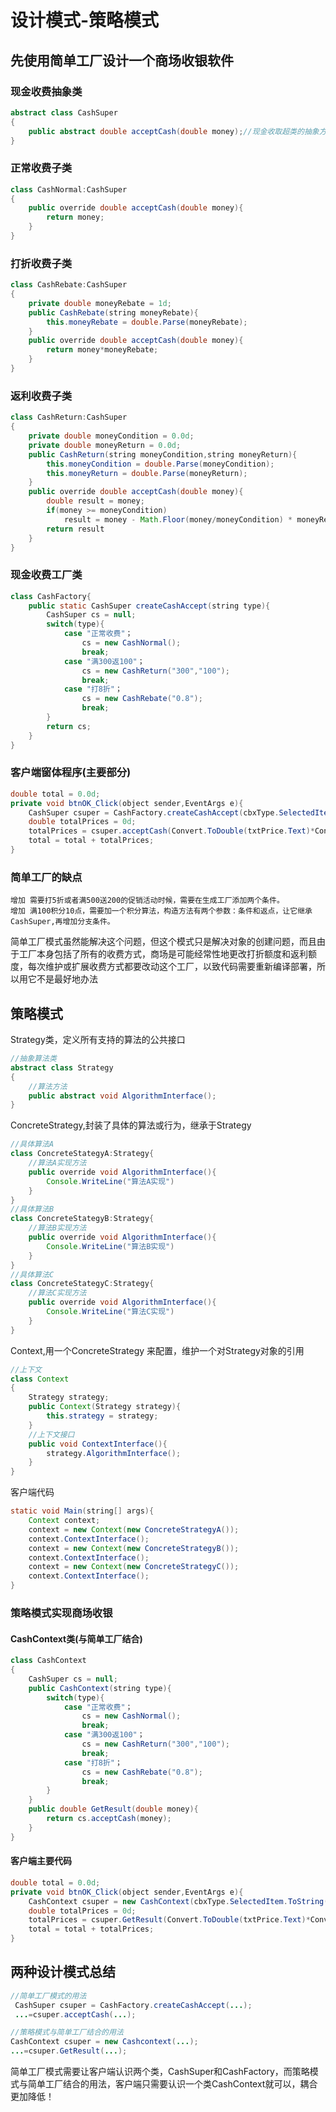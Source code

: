 # 设计模式-策略模式

## 先使用简单工厂设计一个商场收银软件

### 现金收费抽象类

~~~java
abstract class CashSuper
{
    public abstract double acceptCash(double money);//现金收取超类的抽象方法，收取现金，参数为原价，返回为当前价
}
~~~

### 正常收费子类

~~~java
class CashNormal:CashSuper
{
    public override double acceptCash(double money){
        return money;
    }
}
~~~

### 打折收费子类

~~~java
class CashRebate:CashSuper
{
    private double moneyRebate = 1d;
    public CashRebate(string moneyRebate){
        this.moneyRebate = double.Parse(moneyRebate);        
    }
    public override double acceptCash(double money){
        return money*moneyRebate;
    }
}
~~~

### 返利收费子类

~~~java
class CashReturn:CashSuper
{
    private double moneyCondition = 0.0d;
    private double moneyReturn = 0.0d;
    public CashReturn(string moneyCondition,string moneyReturn){
        this.moneyCondition = double.Parse(moneyCondition);
        this.moneyReturn = double.Parse(moneyReturn);
    }
    public override double acceptCash(double money){
        double result = money;
        if(money >= moneyCondition)
            result = money - Math.Floor(money/moneyCondition) * moneyReturn;
        return result
    }
}
~~~

### 现金收费工厂类

~~~java
class CashFactory{
    public static CashSuper createCashAccept(string type){
        CashSuper cs = null;
        switch(type){
			case "正常收费"；
                cs = new CashNormal();
                break;
 			case "满300返100"；
                cs = new CashReturn("300","100");
                break;    
			case "打8折"；
                cs = new CashRebate("0.8");
                break;                
        }
        return cs;
    }
}
~~~

### 客户端窗体程序(主要部分)

~~~java
double total = 0.0d;
private void btnOK_Click(object sender,EventArgs e){
    CashSuper csuper = CashFactory.createCashAccept(cbxType.SelectedItem.ToString());//要收的费用超类体现了多态
    double totalPrices = 0d;
    totalPrices = csuper.acceptCash(Convert.ToDouble(txtPrice.Text)*Convert.ToDouble(txtNum.txt));//单价x数量是原价
    total = total + totalPrices;
}
~~~

### 简单工厂的缺点

~~~
增加 需要打5折或者满500送200的促销活动时候，需要在生成工厂添加两个条件。
增加 满100积分10点，需要加一个积分算法，构造方法有两个参数：条件和返点，让它继承CashSuper,再增加分支条件。
~~~

简单工厂模式虽然能解决这个问题，但这个模式只是解决对象的创建问题，而且由于工厂本身包括了所有的收费方式，商场是可能经常性地更改打折额度和返利额度，每次维护或扩展收费方式都要改动这个工厂，以致代码需要重新编译部署，所以用它不是最好地办法

## 策略模式

Strategy类，定义所有支持的算法的公共接口

~~~java
//抽象算法类
abstract class Strategy
{
    //算法方法
    public abstract void AlgorithmInterface();
}
~~~

ConcreteStrategy,封装了具体的算法或行为，继承于Strategy

~~~java
//具体算法A
class ConcreteStategyA:Strategy{
    //算法A实现方法
    public override void AlgorithmInterface(){
        Console.WriteLine("算法A实现")
    }
}
//具体算法B
class ConcreteStategyB:Strategy{
    //算法B实现方法
    public override void AlgorithmInterface(){
        Console.WriteLine("算法B实现")
    }
}
//具体算法C
class ConcreteStategyC:Strategy{
    //算法C实现方法
    public override void AlgorithmInterface(){
        Console.WriteLine("算法C实现")
    }
}
~~~

Context,用一个ConcreteStrategy 来配置，维护一个对Strategy对象的引用

~~~java
//上下文
class Context
{
    Strategy strategy;
    public Context(Strategy strategy){
        this.strategy = strategy;
    }
    //上下文接口
    public void ContextInterface(){
        strategy.AlgorithmInterface();
    }
}
~~~

客户端代码

~~~java
static void Main(string[] args){
    Context context;
    context = new Context(new ConcreteStrategyA());
    context.ContextInterface();
    context = new Context(new ConcreteStrategyB());
    context.ContextInterface();
    context = new Context(new ConcreteStrategyC());
    context.ContextInterface();
}
~~~

### 策略模式实现商场收银

#### CashContext类(与简单工厂结合)

~~~java
class CashContext
{
    CashSuper cs = null;
    public CashContext(string type){
        switch(type){
			case "正常收费"；
                cs = new CashNormal();
                break;
 			case "满300返100"；
                cs = new CashReturn("300","100");
                break;    
			case "打8折"；
                cs = new CashRebate("0.8");
                break;                
        }     
    }
    public double GetResult(double money){
        return cs.acceptCash(money);
    }
}
~~~

#### 客户端主要代码

~~~java
double total = 0.0d;
private void btnOK_Click(object sender,EventArgs e){
    CashContext csuper = new CashContext(cbxType.SelectedItem.ToString());
    double totalPrices = 0d;
    totalPrices = csuper.GetResult(Convert.ToDouble(txtPrice.Text)*Convert.ToDouble(txtNum.txt));//单价x数量是原价
    total = total + totalPrices;
}
~~~

## 两种设计模式总结

~~~java
//简单工厂模式的用法
 CashSuper csuper = CashFactory.createCashAccept(...);
 ...=csuper.acceptCash(...);
~~~

~~~java
//策略模式与简单工厂结合的用法
CashContext csuper = new Cashcontext(...);
...=csuper.GetResult(...);
~~~

简单工厂模式需要让客户端认识两个类，CashSuper和CashFactory，而策略模式与简单工厂结合的用法，客户端只需要认识一个类CashContext就可以，耦合更加降低！